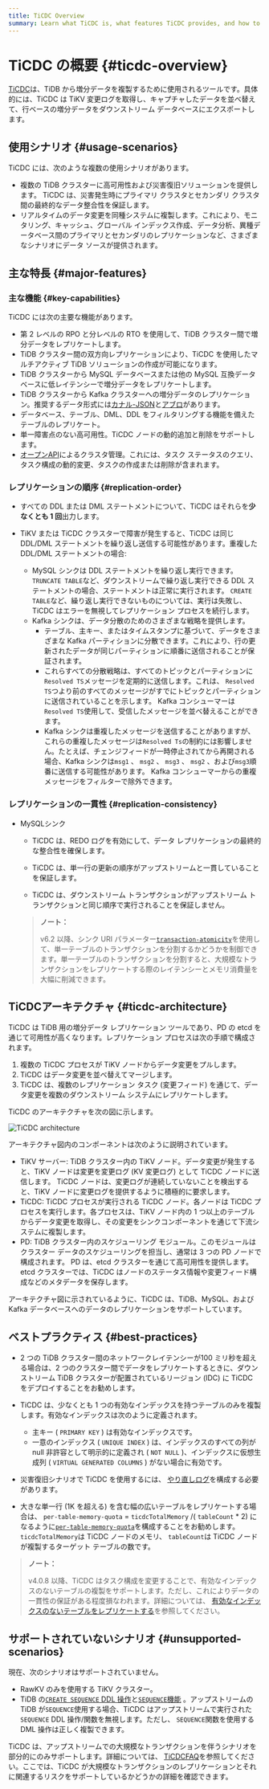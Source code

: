 ```yaml
---
title: TiCDC Overview
summary: Learn what TiCDC is, what features TiCDC provides, and how to install and deploy TiCDC.
---
```


# TiCDC の概要 {#ticdc-overview}

[TiCDC](https://github.com/pingcap/tiflow/tree/master/cdc)は、TiDB から増分データを複製するために使用されるツールです。具体的には、TiCDC は TiKV 変更ログを取得し、キャプチャしたデータを並べ替えて、行ベースの増分データをダウンストリーム データベースにエクスポートします。

## 使用シナリオ {#usage-scenarios}

TiCDC には、次のような複数の使用シナリオがあります。

-   複数の TiDB クラスターに高可用性および災害復旧ソリューションを提供します。 TiCDC は、災害発生時にプライマリ クラスタとセカンダリ クラスタ間の最終的なデータ整合性を保証します。
-   リアルタイムのデータ変更を同種システムに複製します。これにより、モニタリング、キャッシュ、グローバル インデックス作成、データ分析、異種データベース間のプライマリとセカンダリのレプリケーションなど、さまざまなシナリオにデータ ソースが提供されます。

## 主な特長 {#major-features}

### 主な機能 {#key-capabilities}

TiCDC には次の主要な機能があります。

-   第 2 レベルの RPO と分レベルの RTO を使用して、TiDB クラスター間で増分データをレプリケートします。
-   TiDB クラスター間の双方向レプリケーションにより、TiCDC を使用したマルチアクティブ TiDB ソリューションの作成が可能になります。
-   TiDB クラスターから MySQL データベースまたは他の MySQL 互換データベースに低レイテンシーで増分データをレプリケートします。
-   TiDB クラスターから Kafka クラスターへの増分データのレプリケーション。推奨するデータ形式には[カナル-JSON](/ticdc/ticdc-canal-json.md)と[アブロ](/ticdc/ticdc-avro-protocol.md)があります。
-   データベース、テーブル、DML、DDL をフィルタリングする機能を備えたテーブルのレプリケート。
-   単一障害点のない高可用性。TiCDC ノードの動的追加と削除をサポートします。
-   [オープンAPI](/ticdc/ticdc-open-api.md)によるクラスタ管理。これには、タスク ステータスのクエリ、タスク構成の動的変更、タスクの作成または削除が含まれます。

### レプリケーションの順序 {#replication-order}

-   すべての DDL または DML ステートメントについて、TiCDC はそれらを**少なくとも 1 回**出力します。
-   TiKV または TiCDC クラスターで障害が発生すると、TiCDC は同じ DDL/DML ステートメントを繰り返し送信する可能性があります。重複した DDL/DML ステートメントの場合:

    -   MySQL シンクは DDL ステートメントを繰り返し実行できます。 `TRUNCATE TABLE`など、ダウンストリームで繰り返し実行できる DDL ステートメントの場合、ステートメントは正常に実行されます。 `CREATE TABLE`など、繰り返し実行できないものについては、実行は失敗し、TiCDC はエラーを無視してレプリケーション プロセスを続行します。
    -   Kafka シンクは、データ分散のためのさまざまな戦略を提供します。
        -   テーブル、主キー、またはタイムスタンプに基づいて、データをさまざまな Kafka パーティションに分散できます。これにより、行の更新されたデータが同じパーティションに順番に送信されることが保証されます。
        -   これらすべての分散戦略は、すべてのトピックとパーティションに`Resolved TS`メッセージを定期的に送信します。これは、 `Resolved TS`つより前のすべてのメッセージがすでにトピックとパーティションに送信されていることを示します。 Kafka コンシューマーは`Resolved TS`使用して、受信したメッセージを並べ替えることができます。
        -   Kafka シンクは重複したメッセージを送信することがありますが、これらの重複したメッセージは`Resolved Ts`の制約には影響しません。たとえば、チェンジフィードが一時停止されてから再開される場合、Kafka シンクは`msg1` 、 `msg2` 、 `msg3` 、 `msg2` 、および`msg3`順番に送信する可能性があります。 Kafka コンシューマーからの重複メッセージをフィルターで除外できます。

### レプリケーションの一貫性 {#replication-consistency}

-   MySQLシンク

    -   TiCDC は、REDO ログを有効にして、データ レプリケーションの最終的な整合性を確保します。

    -   TiCDC は、単一行の更新の順序がアップストリームと一貫していることを保証します。

    -   TiCDC は、ダウンストリーム トランザクションがアップストリーム トランザクションと同じ順序で実行されることを保証しません。

    > **ノート：**
    >
    > v6.2 以降、シンク URI パラメーター[`transaction-atomicity`](/ticdc/ticdc-sink-to-mysql.md#configure-sink-uri-for-mysql-or-tidb)を使用して、単一テーブルのトランザクションを分割するかどうかを制御できます。単一テーブルのトランザクションを分割すると、大規模なトランザクションをレプリケートする際のレイテンシーとメモリ消費量を大幅に削減できます。

## TiCDCアーキテクチャ {#ticdc-architecture}

TiCDC は TiDB 用の増分データ レプリケーション ツールであり、PD の etcd を通じて可用性が高くなります。レプリケーション プロセスは次の手順で構成されます。

1.  複数の TiCDC プロセスが TiKV ノードからデータ変更をプルします。
2.  TiCDC はデータ変更を並べ替えてマージします。
3.  TiCDC は、複数のレプリケーション タスク (変更フィード) を通じて、データ変更を複数のダウンストリーム システムにレプリケートします。

TiCDC のアーキテクチャを次の図に示します。

![TiCDC architecture](https://download.pingcap.com/images/docs/ticdc/cdc-architecture.png)

アーキテクチャ図内のコンポーネントは次のように説明されています。

-   TiKV サーバー: TiDB クラスター内の TiKV ノード。データ変更が発生すると、TiKV ノードは変更を変更ログ (KV 変更ログ) として TiCDC ノードに送信します。 TiCDC ノードは、変更ログが連続していないことを検出すると、TiKV ノードに変更ログを提供するように積極的に要求します。
-   TiCDC: TiCDC プロセスが実行される TiCDC ノード。各ノードは TiCDC プロセスを実行します。各プロセスは、TiKV ノード内の 1 つ以上のテーブルからデータ変更を取得し、その変更をシンクコンポーネントを通じて下流システムに複製します。
-   PD: TiDB クラスター内のスケジューリング モジュール。このモジュールはクラスター データのスケジューリングを担当し、通常は 3 つの PD ノードで構成されます。 PD は、etcd クラスターを通じて高可用性を提供します。 etcd クラスターでは、TiCDC はノードのステータス情報や変更フィード構成などのメタデータを保存します。

アーキテクチャ図に示されているように、TiCDC は、TiDB、MySQL、および Kafka データベースへのデータのレプリケーションをサポートしています。

## ベストプラクティス {#best-practices}

-   2 つの TiDB クラスター間のネットワークレイテンシーが100 ミリ秒を超える場合は、2 つのクラスター間でデータをレプリケートするときに、ダウンストリーム TiDB クラスターが配置されているリージョン (IDC) に TiCDC をデプロイすることをお勧めします。

-   TiCDC は、少なくとも 1 つの有効なインデックスを持つテーブルのみを複製します。有効なインデックスは次のように定義されます。

    -   主キー ( `PRIMARY KEY` ) は有効なインデックスです。
    -   一意のインデックス ( `UNIQUE INDEX` ) は、インデックスのすべての列が null 非許容として明示的に定義され ( `NOT NULL` )、インデックスに仮想生成列 ( `VIRTUAL GENERATED COLUMNS` ) がない場合に有効です。

-   災害復旧シナリオで TiCDC を使用するには、 [やり直しログ](/ticdc/ticdc-sink-to-mysql.md#eventually-consistent-replication-in-disaster-scenarios)を構成する必要があります。

-   大きな単一行 (1K を超える) を含む幅の広いテーブルをレプリケートする場合は、 `per-table-memory-quota` = `ticdcTotalMemory` /( `tableCount` * 2) になるように[`per-table-memory-quota`](/ticdc/ticdc-server-config.md)を構成することをお勧めします。 `ticdcTotalMemory`は TiCDC ノードのメモリ、 `tableCount`は TiCDC ノードが複製するターゲット テーブルの数です。

> **ノート：**
>
> v4.0.8 以降、TiCDC はタスク構成を変更することで、有効なインデックスのないテーブルの複製をサポートします。ただし、これによりデータの一貫性の保証がある程度損なわれます。詳細については、 [有効なインデックスのないテーブルをレプリケートする](/ticdc/ticdc-manage-changefeed.md#replicate-tables-without-a-valid-index)を参照してください。

## サポートされていないシナリオ {#unsupported-scenarios}

現在、次のシナリオはサポートされていません。

-   RawKV のみを使用する TiKV クラスター。
-   TiDB の[`CREATE SEQUENCE` DDL 操作](/sql-statements/sql-statement-create-sequence.md)と[`SEQUENCE`機能](/sql-statements/sql-statement-create-sequence.md#sequence-function) 。アップストリームの TiDB が`SEQUENCE`使用する場合、TiCDC はアップストリームで実行された`SEQUENCE` DDL 操作/関数を無視します。ただし、 `SEQUENCE`関数を使用する DML 操作は正しく複製できます。

TiCDC は、アップストリームでの大規模なトランザクションを伴うシナリオを部分的にのみサポートします。詳細については、 [TiCDCFAQ](/ticdc/ticdc-faq.md#does-ticdc-support-replicating-large-transactions-is-there-any-risk)を参照してください。ここでは、TiCDC が大規模なトランザクションのレプリケーションとそれに関連するリスクをサポートしているかどうかの詳細を確認できます。
